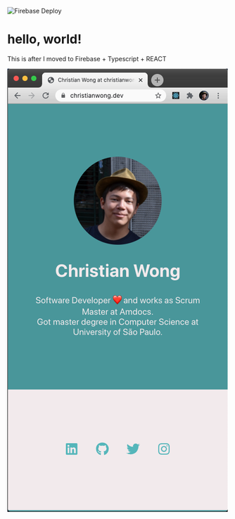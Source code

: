 ![Firebase Deploy](https://github.com/christianwong/christianwong.dev/workflows/Firebase%20Deploy/badge.svg)


# hello, world!

This is after I moved to Firebase + Typescript + REACT

![christianwong.dev screenshot](/screenshot.png)
